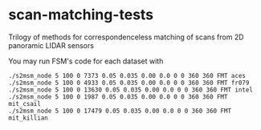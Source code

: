 # scan-matching-tests
Trilogy of methods for correspondenceless matching of scans from 2D panoramic LIDAR sensors

You may run FSM's code for each dataset with

```
./s2msm_node 5 100 0 7373 0.05 0.035 0.00 0.0 0 0 360 360 FMT aces
./s2msm_node 5 100 0 4933 0.05 0.035 0.00 0.0 0 0 360 360 FMT fr079
./s2msm_node 5 100 0 13630 0.05 0.035 0.00 0.0 0 0 360 360 FMT intel
./s2msm_node 5 100 0 1987 0.05 0.035 0.00 0.0 0 0 360 360 FMT mit_csail
./s2msm_node 5 100 0 17479 0.05 0.035 0.00 0.0 0 0 360 360 FMT mit_killian

```
